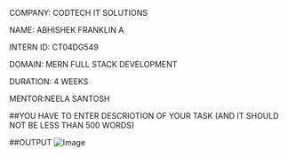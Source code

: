 COMPANY: CODTECH IT SOLUTIONS

NAME: ABHISHEK FRANKLIN A

INTERN ID: CT04DG549

DOMAIN: MERN FULL STACK DEVELOPMENT

DURATION: 4 WEEKS

MENTOR:NEELA SANTOSH

##YOU HAVE TO ENTER DESCRIOTION OF YOUR TASK (AND IT SHOULD NOT BE LESS THAN 500 WORDS)

##OUTPUT
![Image](https://github.com/user-attachments/assets/7bae20ca-abe4-4ae3-9602-8c98e82ad0a2)
